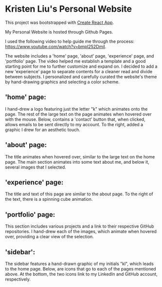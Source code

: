 # Kristen Liu's Personal Website

This project was bootstrapped with [Create React App](https://github.com/facebook/create-react-app).

My Personal Website is hosted through Github Pages.

I used the following video to help guide me through the process: https://www.youtube.com/watch?v=bmpI252DmiI. 

The website includes a 'home' page, 'about' page, 'experience' page, and 'portfolio' page. The video helped me establish a template and a good starting point for me to further customize and expand on. I decided to add a new 'experience' page to separate contents for a cleaner read and divide between subjects. I personalized and carefully curated the website's theme by hand-drawing graphics and selecting a color scheme. 

## 'home' page:

I hand-drew a logo featuring just the letter "k" which animates onto the page. The rest of the large text on the page animates when hovered over with the mouse. Below, contains a 'contact' button that, when clicked, allows emails to be sent directly to my account. To the right, added a graphic I drew for an aesthetic touch.

## 'about' page:

The title animates when hovered over, similar to the large text on the home page. The main section animates into some text about me, and below it, several images that I selected.

## 'experience' page:

The title and text of this page are similar to the about page. To the right of the text, there is a spinning cube animation.

## 'portfolio' page:

This section includes various projects and a link to their respective GitHub repositories. I hand-drew each of the images, which animate when hovered over, providing a clear view of the selection. 


## 'sidebar':

The sidebar features a hand-drawn graphic of my initials "kl", which leads to the home page. Below, are icons that go to each of the pages mentioned above. At the bottom, the two icons link to my LinkedIn and GitHub account, respectively.








